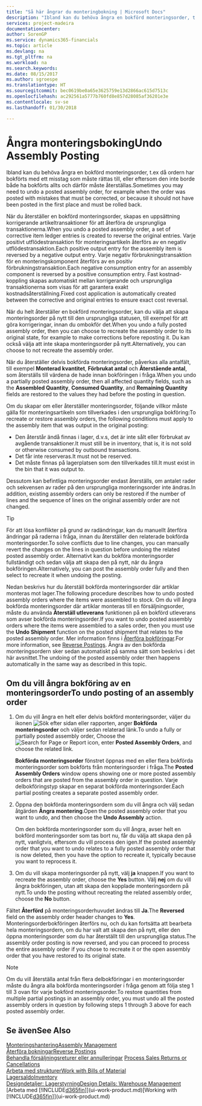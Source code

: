 ```yaml
---
title: "Så här ångrar du monteringbokning | Microsoft Docs"
description: "Ibland kan du behöva ångra en bokförd monteringsorder, t.ex då ordern har bokförts med ett misstag som måste rättas, eller eftersom det inte bör både ha bokförts i första omgången och måste återställas."
services: project-madeira
documentationcenter: 
author: SorenGP
ms.service: dynamics365-financials
ms.topic: article
ms.devlang: na
ms.tgt_pltfrm: na
ms.workload: na
ms.search.keywords: 
ms.date: 08/15/2017
ms.author: sgroespe
ms.translationtype: HT
ms.sourcegitcommit: bec0619be0a65e3625759e13d2866ac615d7513c
ms.openlocfilehash: ac292561a5777b760fd8e857d28085af36201e3e
ms.contentlocale: sv-se
ms.lasthandoff: 01/30/2018

---
```

# <a name="undo-assembly-posting"></a><span data-ttu-id="ee300-103">Ångra monteringsboking</span><span class="sxs-lookup"><span data-stu-id="ee300-103">Undo Assembly Posting</span></span>
<span data-ttu-id="ee300-104">Ibland kan du behöva ångra en bokförd monteringsorder, t.ex då ordern har bokförts med ett misstag som måste rättas till, eller eftersom den inte borde både ha bokförts allts och därför måste återställas.</span><span class="sxs-lookup"><span data-stu-id="ee300-104">Sometimes you may need to undo a posted assembly order, for example when the order was posted with mistakes that must be corrected, or because it should not have been posted in the first place and must be rolled back.</span></span>

<span data-ttu-id="ee300-105">När du återställer en bokförd monteringsorder, skapas en uppsättning korrigerande artikeltransaktioner för att återföra de ursprungliga transaktionerna.</span><span class="sxs-lookup"><span data-stu-id="ee300-105">When you undo a posted assembly order, a set of corrective item ledger entries is created to reverse the original entries.</span></span> <span data-ttu-id="ee300-106">Varje positivt utflödestransaktion för monteringsartikeln återförs av en negativ utflödestransaktion.</span><span class="sxs-lookup"><span data-stu-id="ee300-106">Each positive output entry for the assembly item is reversed by a negative output entry.</span></span> <span data-ttu-id="ee300-107">Varje negativ förbrukningstransaktion för en monteringskomponent återförs av en positiv förbrukningstransaktion.</span><span class="sxs-lookup"><span data-stu-id="ee300-107">Each negative consumption entry for an assembly component is reversed by a positive consumption entry.</span></span> <span data-ttu-id="ee300-108">Fast kostnad-koppling skapas automatiskt mellan korrigerande och ursprungliga transaktionerna som visas för att garantera exakt kostnadsåterställning.</span><span class="sxs-lookup"><span data-stu-id="ee300-108">Fixed cost application is automatically created between the corrective and original entries to ensure exact cost reversal.</span></span>  

<span data-ttu-id="ee300-109">När du helt återställer en bokförd monteringsorder, kan du välja att skapa monteringsorder på nytt till den ursprungliga statusen, till exempel för att göra korrigeringar, innan du ombokför det.</span><span class="sxs-lookup"><span data-stu-id="ee300-109">When you undo a fully posted assembly order, then you can choose to recreate the assembly order to its original state, for example to make corrections before reposting it.</span></span> <span data-ttu-id="ee300-110">Du kan också välja att inte skapa monteringsorder på nytt.</span><span class="sxs-lookup"><span data-stu-id="ee300-110">Alternatively, you can choose to not recreate the assembly order.</span></span>  

<span data-ttu-id="ee300-111">När du återställer delvis bokförda monteringsorder, påverkas alla antalfält, till exempel **Monterad kvantitet**, **Förbrukat antal** och **Återstående antal**, som återställs till värdena de hade innan bokföringen i fråga.</span><span class="sxs-lookup"><span data-stu-id="ee300-111">When you undo a partially posted assembly order, then all affected quantity fields, such as the **Assembled Quantity**, **Consumed Quantity**, and **Remaining Quantity** fields are restored to the values they had before the posting in question.</span></span>  

<span data-ttu-id="ee300-112">Om du skapar om eller återställer monteringsorder, följande villkor måste gälla för monteringsartikeln som tillverkades i den ursprungliga bokföring:</span><span class="sxs-lookup"><span data-stu-id="ee300-112">To recreate or restore assembly orders, the following conditions must apply to the assembly item that was output in the original posting:</span></span>  

-   <span data-ttu-id="ee300-113">Den återstår ändå finnas i lager, d.v.s, det är inte sålt eller förbrukat av avgående transaktioner.</span><span class="sxs-lookup"><span data-stu-id="ee300-113">It must still be in inventory, that is, it is not sold or otherwise consumed by outbound transactions.</span></span>  
-   <span data-ttu-id="ee300-114">Det får inte reserveras.</span><span class="sxs-lookup"><span data-stu-id="ee300-114">It must not be reserved.</span></span>  
-   <span data-ttu-id="ee300-115">Det måste finnas på lagerplatsen som den tillverkades till.</span><span class="sxs-lookup"><span data-stu-id="ee300-115">It must exist in the bin that it was output to.</span></span>  

<span data-ttu-id="ee300-116">Dessutom kan befintliga monteringsorder endast återställs, om antalet rader och sekvensen av rader på den ursprungliga monteringsorder inte ändras.</span><span class="sxs-lookup"><span data-stu-id="ee300-116">In addition, existing assembly orders can only be restored if the number of lines and the sequence of lines on the original assembly order are not changed.</span></span>  

> [!TIP]  
>  <span data-ttu-id="ee300-117">För att lösa konflikter på grund av radändringar, kan du manuellt återföra ändringar på raderna i fråga, innan du återställer den relaterade bokförda monteringsorder.</span><span class="sxs-lookup"><span data-stu-id="ee300-117">To solve conflicts due to line changes, you can manually revert the changes on the lines in question before undoing the related posted assembly order.</span></span> <span data-ttu-id="ee300-118">Alternativt kan du bokföra monteringsorder fullständigt och sedan välja att skapa den på nytt, när du ångra bokföringen.</span><span class="sxs-lookup"><span data-stu-id="ee300-118">Alternatively, you can post the assembly order fully and then select to recreate it when undoing the posting.</span></span>  

<span data-ttu-id="ee300-119">Nedan beskrivs hur du återställ bokförda monteringsorder där artiklar monteras mot lager.</span><span class="sxs-lookup"><span data-stu-id="ee300-119">The following procedure describes how to undo posted assembly orders where the items were assembled to stock.</span></span> <span data-ttu-id="ee300-120">Om du vill ångra bokförda monteringsorder där artiklar monteras till en försäljningsorder, måste du använda **Återställ utleverans** funktionen på en bokförd utleverans som avser bokförda monteringsorder.</span><span class="sxs-lookup"><span data-stu-id="ee300-120">If you want to undo posted assembly orders where the items were assembled to a sales order, then you must use the **Undo Shipment** function on the posted shipment that relates to the posted assembly order.</span></span> <span data-ttu-id="ee300-121">Mer information finns i [Återföra bokföringar](finance-how-reverse-journal-posting.md).</span><span class="sxs-lookup"><span data-stu-id="ee300-121">For more information, see [Reverse Postings](finance-how-reverse-journal-posting.md).</span></span> <span data-ttu-id="ee300-122">Ångra av den bokförda monteringsordern sker sedan automatiskt på samma sätt som beskrivs i det här avsnittet.</span><span class="sxs-lookup"><span data-stu-id="ee300-122">The undoing of the posted assembly order then happens automatically in the same way as described in this topic.</span></span>  

## <a name="to-undo-posting-of-an-assembly-order"></a><span data-ttu-id="ee300-123">Om du vill ångra bokföring av en monteringsorder</span><span class="sxs-lookup"><span data-stu-id="ee300-123">To undo posting of an assembly order</span></span>  
1.  <span data-ttu-id="ee300-124">Om du vill ångra en helt eller delvis bokförd monteringsorder, väljer du ikonen ![Sök efter sidan eller rapporten](media/ui-search/search_small.png "ikonen Sök efter sidan eller rapporten"), anger **Bokförda monteringsorder** och väljer sedan relaterad länk.</span><span class="sxs-lookup"><span data-stu-id="ee300-124">To undo a fully or partially posted assembly order, Choose the ![Search for Page or Report](media/ui-search/search_small.png "Search for Page or Report icon") icon, enter **Posted Assembly Orders**, and choose the related link.</span></span>  

    <span data-ttu-id="ee300-125">**Bokförda monteringsorder** fönstret öppnas med en eller flera bokförda monteringsorder som bokförts från monteringsorder i fråga.</span><span class="sxs-lookup"><span data-stu-id="ee300-125">The **Posted Assembly Orders** window opens showing one or more posted assembly orders that are posted from the assembly order in question.</span></span> <span data-ttu-id="ee300-126">Varje delbokföringstyp skapar en separat bokförda monteringsorder.</span><span class="sxs-lookup"><span data-stu-id="ee300-126">Each partial posting creates a separate posted assembly order.</span></span>  
2.  <span data-ttu-id="ee300-127">Öppna den bokförda monteringsordern som du vill ångra och välj sedan åtgärden **Ångra montering**.</span><span class="sxs-lookup"><span data-stu-id="ee300-127">Open the posted assembly order that you want to undo, and then choose the **Undo Assembly** action.</span></span>  

    <span data-ttu-id="ee300-128">Om den bokförda monteringsorder som du vill ångra, avser helt en bokförd monteringsorder som tas bort nu, får du välja att skapa den på nytt, vanligtvis, eftersom du vill process den igen.</span><span class="sxs-lookup"><span data-stu-id="ee300-128">If the posted assembly order that you want to undo relates to a fully posted assembly order that is now deleted, then you have the option to recreate it, typically because you want to reprocess it.</span></span>  
3.  <span data-ttu-id="ee300-129">Om du vill skapa monteringsorder på nytt, välj **ja** knappen.</span><span class="sxs-lookup"><span data-stu-id="ee300-129">If you want to recreate the assembly order, choose the **Yes** button.</span></span> <span data-ttu-id="ee300-130">Välj **nej** om du vill ångra bokföringen, utan att skapa den kopplade monteringsordern på nytt.</span><span class="sxs-lookup"><span data-stu-id="ee300-130">To undo the posting without recreating the related assembly order, choose the **No** button.</span></span>  

<span data-ttu-id="ee300-131">Fältet **Återförd** på monteringsorderhuvudet ändras till **Ja**.</span><span class="sxs-lookup"><span data-stu-id="ee300-131">The **Reversed** field on the assembly order header changes to **Yes**.</span></span> <span data-ttu-id="ee300-132">Monteringsorderbokföringen återförs nu, och du kan fortsätta att bearbeta hela monteringsordern, om du har valt att skapa den på nytt, eller den öppna monteringsorder som du har återställt till den ursprungliga status.</span><span class="sxs-lookup"><span data-stu-id="ee300-132">The assembly order posting is now reversed, and you can proceed to process the entire assembly order if you chose to recreate it or the open assembly order that you have restored to its original state.</span></span>  

> [!NOTE]  
>  <span data-ttu-id="ee300-133">Om du vill återställa antal från flera delbokföringar i en monteringsorder måste du ångra alla bokförda monteringsorder i fråga genom att följa steg 1 till 3 ovan för varje bokförd monteringsorder.</span><span class="sxs-lookup"><span data-stu-id="ee300-133">To restore quantities from multiple partial postings in an assembly order, you must undo all the posted assembly orders in question by following steps 1 through 3 above for each posted assembly order.</span></span>  

## <a name="see-also"></a><span data-ttu-id="ee300-134">Se även</span><span class="sxs-lookup"><span data-stu-id="ee300-134">See Also</span></span>  
[<span data-ttu-id="ee300-135">Monteringshantering</span><span class="sxs-lookup"><span data-stu-id="ee300-135">Assembly Management</span></span>](assembly-assemble-items.md)  
[<span data-ttu-id="ee300-136">Återföra bokningar</span><span class="sxs-lookup"><span data-stu-id="ee300-136">Reverse Postings</span></span>](finance-how-reverse-journal-posting.md)  
<span data-ttu-id="ee300-137">[Behandla försäljningsreturer eller annulleringar](sales-how-process-sales-returns-cancellations.md)  </span><span class="sxs-lookup"><span data-stu-id="ee300-137">[Process Sales Returns or Cancellations](sales-how-process-sales-returns-cancellations.md)  </span></span>  
[<span data-ttu-id="ee300-138">Arbeta med strukturer</span><span class="sxs-lookup"><span data-stu-id="ee300-138">Work with Bills of Material</span></span>](inventory-how-work-BOMs.md)  
[<span data-ttu-id="ee300-139">Lagersaldo</span><span class="sxs-lookup"><span data-stu-id="ee300-139">Inventory</span></span>](inventory-manage-inventory.md)  
[<span data-ttu-id="ee300-140">Designdetaljer: Lagerstyrning</span><span class="sxs-lookup"><span data-stu-id="ee300-140">Design Details: Warehouse Management</span></span>](design-details-warehouse-management.md)  
<span data-ttu-id="ee300-141">[Arbeta med [!INCLUDE[d365fin](includes/d365fin_md.md)]](ui-work-product.md)</span><span class="sxs-lookup"><span data-stu-id="ee300-141">[Working with [!INCLUDE[d365fin](includes/d365fin_md.md)]](ui-work-product.md)</span></span>

